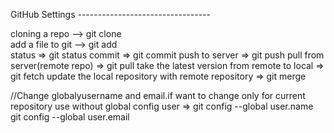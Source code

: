 GitHub Settings ---------------------------------

cloning a repo --> git clone <url>  
add a file to git --> git add <fileName>  
status => git status
commit => git commit
push to server => git push 
pull from server(remote repo) => git pull
take the latest version from remote to local => git fetch
update the local repository with remote repository => git merge

//Change globalyusername and email.if want to change only for current repository use without global
config user => git config --global user.name <name>
git config --global user.email <email>
